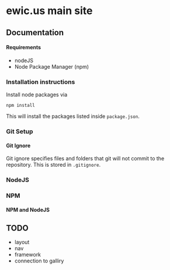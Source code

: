 # ewic.us main site

## Documentation

#### Requirements

* nodeJS
* Node Package Manager (npm)

### Installation instructions

Install node packages via

`npm install`

This will install the packages listed inside `package.json`.  



### Git Setup

#### Git Ignore

Git ignore specifies files and folders that git will not commit to the repository.  This is stored in `.gitignore`.


### NodeJS

### NPM
#### NPM and NodeJS



## TODO

* layout
* nav
* framework
* connection to galliry
